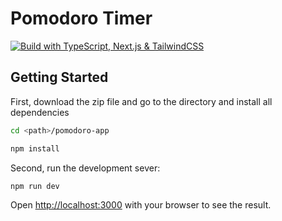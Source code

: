 # Pomodoro Timer
[![Build with TypeScript, Next.js & TailwindCSS](https://skillicons.dev/icons?i=ts,next,tailwind)](https://skillicons.dev)
## Getting Started

First, download the zip file and go to the directory and install all dependencies
```bash
cd <path>/pomodoro-app

npm install
```

Second, run the development sever:

```bash
npm run dev
```

Open [http://localhost:3000](http://localhost:3000) with your browser to see the result.
